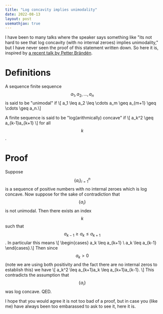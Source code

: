 ```yaml
---
title: "Log concavity implies unimodality"
date: 2022-08-13
layout: post
usemathjax: true
---
```


I have been to many talks where the speaker says something like "its not hard to see that log
concavity (with no internal zeroes) implies unimodality," but I have never seen the proof of this statement written down.
So here it is, inspired by [a recent talk by Petter Brändén](https://www.youtube.com/watch?v=wuQN0xaTkxE).

# Definitions

A sequence finite sequence $$a_1, a_2, \ldots, a_n$$ is said to be "unimodal" if
\\[ a_1 \leq a_2 \leq \cdots a_m \geq a_{m+1} \geq \cdots \geq a_n.\\]

A finite sequence is said to be "log(arithmically) concave" if
\\[ a_k^2 \geq a_{k-1}a_{k+1} \\]
for all $$k$$.

# Proof

Suppose $$\{a_i\}_{i=1}^n$$
is a sequence of positive numbers
with no internal zeroes which is log concave.
Now suppose for the sake of contradiction that $$\{a_i\}$$
is not unimodal. Then there exists an index $$k$$ such that
$$ a_{k-1} \geq a_k \leq a_{k+1}$$. In particular this means
\\[ \begin{cases} a_k \leq a_{k+1} \\ a_k \leq a_{k-1} \end{cases}.\\]
Then since $$ a_k > 0$$ (note we are using both positivity and the fact there
are no internal zeros to establish this) we have 
\\[ a_k^2 \leq a_{k+1}a_k \leq a_{k+1}a_{k-1}. \\]
This contradicts the assumption that $$\{a_i\}$$ was log concave. QED.


I hope that you would agree it is not too bad of a proof, but in case you
(like me) have always been too embarassed to ask to see it, here it is.
